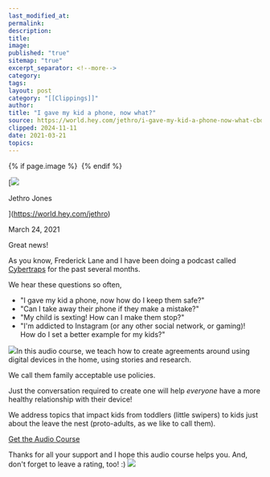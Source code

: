 ```yaml
---
last_modified_at: 
permalink: 
description: 
title: 
image: 
published: "true"
sitemap: "true"
excerpt_separator: <!--more-->
category: 
tags: 
layout: post
category: "[[Clippings]]"
author: 
title: "I gave my kid a phone, now what?"
source: https://world.hey.com/jethro/i-gave-my-kid-a-phone-now-what-cbdbb22a
clipped: 2024-11-11
date: 2021-03-21
topics: 
---
```



{% if page.image %} <img src="{{ page.image }}" alt=""> {% endif %}

[![](https://world.hey.com/jethro/avatar-40bd048fb7cc6850d42ef0957b5f0c498bfea84d)

Jethro Jones

](https://world.hey.com/jethro)

March 24, 2021

Great news! 

As you know, Frederick Lane and I have been doing a podcast called [Cybertraps](https://podcasts.apple.com/us/podcast/the-cybertraps-podcast/id1545800898) for the past several months. 

We hear these questions so often, 

-   "I gave my kid a phone, now how do I keep them safe?"
-   "Can I take away their phone if they make a mistake?"
-   "My child is sexting! How can I make them stop?"
-   "I'm addicted to Instagram (or any other social network, or gaming)! How do I set a better example for my kids?" 

![](https://gopher.hey.com/s9Rcb1ON0kUoP-huMC7zcurIriuE3E8r3V4oVJipKNS8=/https://embed.filekitcdn.com/e/6QZNdQXDn4UDF1So1QiNs1/sQd2zN7zWpjmr49yhC8Q6J/email)In this audio course, we teach how to create agreements around using digital devices in the home, using stories and research.

We call them family acceptable use policies.

Just the conversation required to create one will help *everyone* have a more healthy relationship with their device!

We address topics that impact kids from toddlers (little swipers) to kids just about the leave the nest (proto-adults, as we like to call them).

[Get the Audio Course](https://gum.co/rckaudio)

Thanks for all your support and I hope this audio course helps you. And, don't forget to leave a rating, too! :) ​![](https://gopher.hey.com/s0qQcSFW2s7L7vDsXNxJvuNMcNdQ7y-A0f-KgF5xjgnM=/https://embed.filekitcdn.com/e/6QZNdQXDn4UDF1So1QiNs1/5XyfqmmctARCSGHhUYew8N/email)